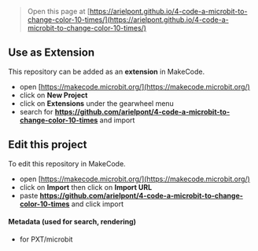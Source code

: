 
> Open this page at [https://arielpont.github.io/4-code-a-microbit-to-change-color-10-times/](https://arielpont.github.io/4-code-a-microbit-to-change-color-10-times/)

## Use as Extension

This repository can be added as an **extension** in MakeCode.

* open [https://makecode.microbit.org/](https://makecode.microbit.org/)
* click on **New Project**
* click on **Extensions** under the gearwheel menu
* search for **https://github.com/arielpont/4-code-a-microbit-to-change-color-10-times** and import

## Edit this project

To edit this repository in MakeCode.

* open [https://makecode.microbit.org/](https://makecode.microbit.org/)
* click on **Import** then click on **Import URL**
* paste **https://github.com/arielpont/4-code-a-microbit-to-change-color-10-times** and click import

#### Metadata (used for search, rendering)

* for PXT/microbit
<script src="https://makecode.com/gh-pages-embed.js"></script><script>makeCodeRender("{{ site.makecode.home_url }}", "{{ site.github.owner_name }}/{{ site.github.repository_name }}");</script>
